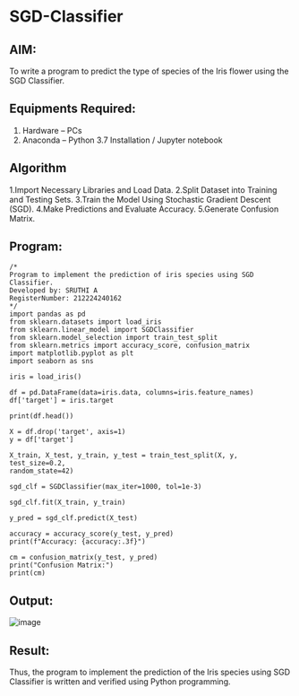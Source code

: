 # SGD-Classifier
## AIM:
To write a program to predict the type of species of the Iris flower using the SGD Classifier.

## Equipments Required:
1. Hardware – PCs
2. Anaconda – Python 3.7 Installation / Jupyter notebook

## Algorithm
1.Import Necessary Libraries and Load Data.
2.Split Dataset into Training and Testing Sets.
3.Train the Model Using Stochastic Gradient Descent (SGD).
4.Make Predictions and Evaluate Accuracy.
5.Generate Confusion Matrix. 


## Program:
```
/*
Program to implement the prediction of iris species using SGD Classifier.
Developed by: SRUTHI A
RegisterNumber: 212224240162 
*/
import pandas as pd
from sklearn.datasets import load_iris
from sklearn.linear_model import SGDClassifier
from sklearn.model_selection import train_test_split
from sklearn.metrics import accuracy_score, confusion_matrix
import matplotlib.pyplot as plt
import seaborn as sns

iris = load_iris()

df = pd.DataFrame(data=iris.data, columns=iris.feature_names)
df['target'] = iris.target

print(df.head())

X = df.drop('target', axis=1)
y = df['target']

X_train, X_test, y_train, y_test = train_test_split(X, y, test_size=0.2, 
random_state=42)

sgd_clf = SGDClassifier(max_iter=1000, tol=1e-3)

sgd_clf.fit(X_train, y_train)

y_pred = sgd_clf.predict(X_test)

accuracy = accuracy_score(y_test, y_pred)
print(f"Accuracy: {accuracy:.3f}")

cm = confusion_matrix(y_test, y_pred)
print("Confusion Matrix:")
print(cm)
```

## Output:

![image](https://github.com/user-attachments/assets/9c52eb5f-98c1-4675-81b4-4cb5da83191f)



## Result:
Thus, the program to implement the prediction of the Iris species using SGD Classifier is written and verified using Python programming.
